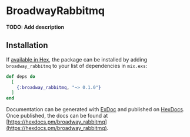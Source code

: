 # BroadwayRabbitmq

**TODO: Add description**

## Installation

If [available in Hex](https://hex.pm/docs/publish), the package can be installed
by adding `broadway_rabbitmq` to your list of dependencies in `mix.exs`:

```elixir
def deps do
  [
    {:broadway_rabbitmq, "~> 0.1.0"}
  ]
end
```

Documentation can be generated with [ExDoc](https://github.com/elixir-lang/ex_doc)
and published on [HexDocs](https://hexdocs.pm). Once published, the docs can
be found at [https://hexdocs.pm/broadway_rabbitmq](https://hexdocs.pm/broadway_rabbitmq).

